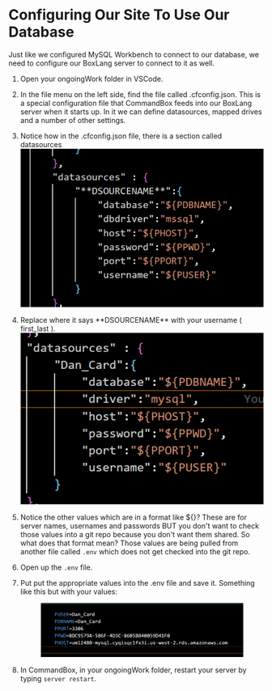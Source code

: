# Configuring Our Site To Use Our Database

Just like we configured MySQL Workbench to connect to our database, we need to configure our BoxLang server to connect to it as well.

1. Open your ongoingWork folder in VSCode.
2. In the file menu on the left side, find the file called .cfconfig.json. This is a special configuration file that CommandBox feeds into our BoxLang server when it starts up. In it we can define datasources, mapped drives and a number of other settings.&#x20;
3. Notice how in the .cfconfig.json file, there is a section called datasources![](<../../.gitbook/assets/image (2) (1).png>)
4. Replace where it says \*\*DSOURCENAME\*\* with your username ( first\_last ). ![](../../.gitbook/assets/image.png)
5. Notice the other values which are in a format like ${}? These are for server names, usernames and passwords BUT you don't want to check those values into a git repo because you don't want them shared. So what does that format mean? Those values are being pulled from another file called `.env`  which does not get checked into the git repo.&#x20;
6. Open up the `.env` file.
7.  Put put the appropriate values into the .env file and save it. Something like this but with your values:&#x20;

    <figure><img src="../../.gitbook/assets/image (1).png" alt=""><figcaption></figcaption></figure>
8. In CommandBox, in your ongoingWork folder, restart your server by typing `server restart`.
